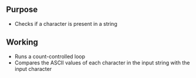 ## Purpose
- Checks if a character is present in a string
## Working
- Runs a count-controlled loop
- Compares the ASCII values of each character in the input string with the input character
